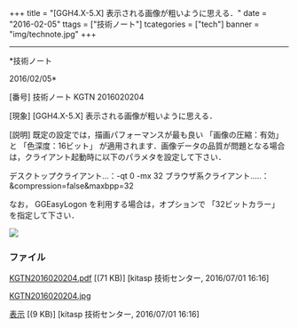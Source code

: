 ﻿+++
title = "[GGH4.X-5.X] 表示される画像が粗いように思える．"
date = "2016-02-05"
ttags = ["技術ノート"]
tcategories = ["tech"]
banner = "img/technote.jpg"
+++

-----------------------------------------------------------------------------------------------------------------------------

*技術ノート

2016/02/05*


[番号]
技術ノート KGTN 2016020204

[現象]
[GGH4.X-5.X] 表示される画像が粗いように思える．

[説明]
既定の設定では，描画パフォーマンスが最も良い 「画像の圧縮：有効」 と
「色深度：16ビット」
が適用されます．画像データの品質が問題となる場合は，クライアント起動時に以下のパラメタを設定して下さい．

デスクトップクライアント...：-qt 0 -mx 32
ブラウザ系クライアント.....：&compression=false&maxbpp=32

なお， GGEasyLogon を利用する場合は，オプションで 「32ビットカラー」
を指定して下さい．

![](http://techreport.kitasp.net/attachments/download/2722/KGTN2016020204.jpg)


### ファイル

 
 


[KGTN2016020204.pdf](http://techreport.kitasp.net/attachments/download/2721/KGTN2016020204.pdf)
 [(71 KB)] [kitasp 技術センター, 2016/07/01
16:16]

[KGTN2016020204.jpg](http://techreport.kitasp.net/attachments/download/2722/KGTN2016020204.jpg)

[表示](http://techreport.kitasp.net/attachments/2722/KGTN2016020204.jpg "表示")
 [(9 KB)] [kitasp 技術センター, 2016/07/01
16:16]


 


 

